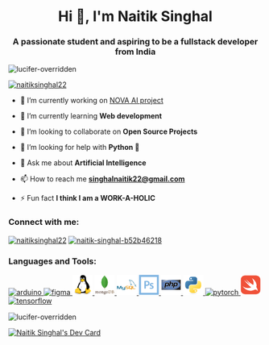 <h1 align="center">Hi 👋, I'm Naitik Singhal</h1>
<h3 align="center">A passionate student and aspiring to be a fullstack developer from India</h3>

<p align="left"> <img src="https://komarev.com/ghpvc/?username=lucifer-overridden&label=Profile%20views&color=0e75b6&style=flat" alt="lucifer-overridden" /> </p>

<p align="left"> <a href="https://twitter.com/naitiksinghal22" target="blank"><img src="https://img.shields.io/twitter/follow/naitiksinghal22?logo=twitter&style=for-the-badge" alt="naitiksinghal22" /></a> </p>

- 🔭 I’m currently working on [NOVA AI project](https://github.com/Lucifer-Overridden/ideal-doodle)

- 🌱 I’m currently learning **Web development**

- 👯 I’m looking to collaborate on **Open Source Projects**

- 🤝 I’m looking for help with **Python 🐍**

- 💬 Ask me about **Artificial Intelligence**

- 📫 How to reach me **singhalnaitik22@gmail.com**

- ⚡ Fun fact **I think I am a WORK-A-HOLIC**

<h3 align="left">Connect with me:</h3>
<p align="left">
<a href="https://twitter.com/naitiksinghal22" target="blank"><img align="center" src="https://raw.githubusercontent.com/rahuldkjain/github-profile-readme-generator/master/src/images/icons/Social/twitter.svg" alt="naitiksinghal22" height="30" width="40" /></a>
<a href="https://linkedin.com/in/naitik-singhal-b52b46218" target="blank"><img align="center" src="https://raw.githubusercontent.com/rahuldkjain/github-profile-readme-generator/master/src/images/icons/Social/linked-in-alt.svg" alt="naitik-singhal-b52b46218" height="30" width="40" /></a>
</p>

<h3 align="left">Languages and Tools:</h3>
<p align="left"> <a href="https://www.arduino.cc/" target="_blank" rel="noreferrer"> <img src="https://cdn.worldvectorlogo.com/logos/arduino-1.svg" alt="arduino" width="40" height="40"/> </a> <a href="https://www.figma.com/" target="_blank" rel="noreferrer"> <img src="https://www.vectorlogo.zone/logos/figma/figma-icon.svg" alt="figma" width="40" height="40"/> </a> <a href="https://www.linux.org/" target="_blank" rel="noreferrer"> <img src="https://raw.githubusercontent.com/devicons/devicon/master/icons/linux/linux-original.svg" alt="linux" width="40" height="40"/> </a> <a href="https://www.mongodb.com/" target="_blank" rel="noreferrer"> <img src="https://raw.githubusercontent.com/devicons/devicon/master/icons/mongodb/mongodb-original-wordmark.svg" alt="mongodb" width="40" height="40"/> </a> <a href="https://www.mysql.com/" target="_blank" rel="noreferrer"> <img src="https://raw.githubusercontent.com/devicons/devicon/master/icons/mysql/mysql-original-wordmark.svg" alt="mysql" width="40" height="40"/> </a> <a href="https://www.photoshop.com/en" target="_blank" rel="noreferrer"> <img src="https://raw.githubusercontent.com/devicons/devicon/master/icons/photoshop/photoshop-line.svg" alt="photoshop" width="40" height="40"/> </a> <a href="https://www.php.net" target="_blank" rel="noreferrer"> <img src="https://raw.githubusercontent.com/devicons/devicon/master/icons/php/php-original.svg" alt="php" width="40" height="40"/> </a> <a href="https://www.python.org" target="_blank" rel="noreferrer"> <img src="https://raw.githubusercontent.com/devicons/devicon/master/icons/python/python-original.svg" alt="python" width="40" height="40"/> </a> <a href="https://pytorch.org/" target="_blank" rel="noreferrer"> <img src="https://www.vectorlogo.zone/logos/pytorch/pytorch-icon.svg" alt="pytorch" width="40" height="40"/> </a> <a href="https://developer.apple.com/swift/" target="_blank" rel="noreferrer"> <img src="https://raw.githubusercontent.com/devicons/devicon/master/icons/swift/swift-original.svg" alt="swift" width="40" height="40"/> </a> <a href="https://www.tensorflow.org" target="_blank" rel="noreferrer"> <img src="https://www.vectorlogo.zone/logos/tensorflow/tensorflow-icon.svg" alt="tensorflow" width="40" height="40"/> </a> </p>

<p><img align="center" src="https://github-readme-stats.vercel.app/api/top-langs?username=lucifer-overridden&show_icons=true&locale=en&layout=compact" alt="lucifer-overridden" /></p>

<a href="https://app.daily.dev/Lucifer_"><img src="https://api.daily.dev/devcards/555857384fec4cc29c867d638cf720e0.png?r=w1q" width="400" alt="Naitik Singhal's Dev Card"/></a>
